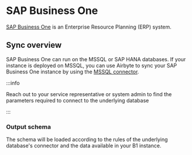 # SAP Business One

[SAP Business One](https://www.sap.com/products/business-one.html) is an Enterprise Resource Planning \(ERP\) system.

## Sync overview

SAP Business One can run on the MSSQL or SAP HANA databases. If your instance is deployed on MSSQL, you can use Airbyte to sync your SAP Business One instance by using the [MSSQL connector](mssql).

:::info

Reach out to your service representative or system admin to find the parameters required to connect to the underlying database

:::

### Output schema

The schema will be loaded according to the rules of the underlying database's connector and the data available in your B1 instance.
